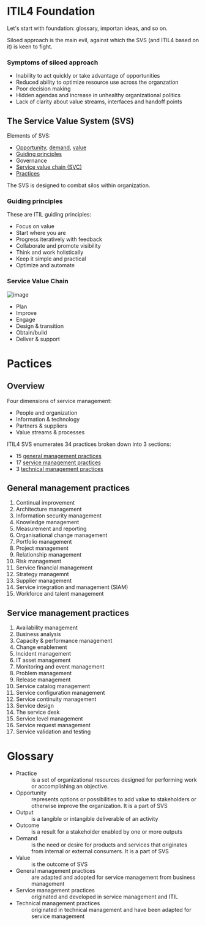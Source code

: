 # ITIL4 Foundation

Let's start with foundation: glossary, importan ideas, and so on.

Siloed approach is the main evil, against which the SVS (and ITIL4 based on it) is keen to fight.

### Symptoms of siloed approach

* Inability to act quickly or take advantage of opportunities
* Reduced ability to optimize resource use across the organzation
* Poor decision making
* Hidden agendas and increase in unhealthy organizational politics
* Lack of clarity about value streams, interfaces and handoff points

## The Service Value System (SVS)

Elements of SVS:

* [Opportunity](#opportunity), [demand](#demand), [value](#value)
* [Guiding principles](#guiding-principles)
* Governance
* [Service value chain (SVC)](#service-value-chain)
* [Practices](#practices)

The SVS is designed to combat silos within organization.

### Guiding principles

These are ITIL guiding principles: 

* Focus on value
* Start where you are
* Progress iteratively with feedback
* Collaborate and promote visibility
* Think and work holistically
* Keep it simple and practical
* Optimize and automate

### Service Value Chain

![image](https://user-images.githubusercontent.com/1935211/139556050-030f912a-27a9-4069-b049-7552c8d98169.png)

* Plan
* Improve
* Engage
* Design & transition
* Obtain/build
* Deliver & support

# Pactices

## Overview

Four dimensions of service management:
* People and organization
* Information & technology
* Partners & suppliers
* Value streams & processes

ITIL4 SVS enumerates 34 practices broken down into 3 sections:
* 15 [general management practices](#general-mgmt-practices)
* 17 [service management practices](#service-mgmt-practices)
* 3 [technical management practices](#tech-mgmt-practices)

## General management practices

1. Continual improvement
2. Architecture management
3. Information security management
4. Knowledge management
5. Measurement and reporting
6. Organisational change management
7. Portfolio management
8. Project management
9. Relationship management
10. Risk management
11. Service financial management
12. Strategy managemnt
13. Supplier management
14. Service integration and management (SIAM)
15. Workforce and talent management 

## Service management practices

1. Availability management
2. Business analysis
3. Capacity & performance management
4. Change enablement
5. Incident management
6. IT asset management
7. Monitoring and event management
8. Problem management
9. Release management
10. Service catalog management
11. Service configuration management
12. Service continuity management
13. Service design
14. The service desk
15. Service level management
16. Service request management
17. Service validation and testing 

# Glossary

* <dt><a name="practice">Practice</a><dt><dd>is a set of organizational resources designed for performing work or accomplishing an objective.</dd>
* <dt><a name="opportunity">Opportunity</a></dt> <dd>represents options or possibilities to add value to stakeholders or otherwise improve the organization. It is a part of SVS</dd>
* <dt>Output</dt><dd>is a tangible or intangible deliverable of an activity</dd>
* <dt>Outcome</dt><dd>is a result for a stakeholder enabled by one or more outputs</dd>
* <dt><a name="demand">Demand</dt><dd>is the need or desire for products and services that originates from internal or external consumers. It is a part of SVS</dd>
* <dt><a name="value">Value</dt><dd>is the outcome of SVS</dd>
* <dt>General management practices</dt><dd>are adapted and adopted for service management from business management</dd>
* <dt>Service management practices</dt><dd>originated and developed in service management and ITIL</dd>
* <dt><a name="tech-mgmt-practices">Technical management practices</a></dt><dd>originated in technical management and have been adapted for service management</dd>
